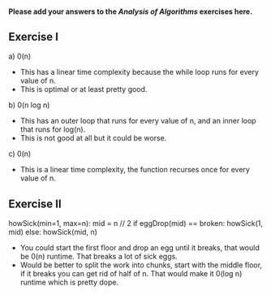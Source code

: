 #### Please add your answers to the ***Analysis of  Algorithms*** exercises here.

## Exercise I

a) 0(n)
  * This has a linear time complexity because the while loop runs for every value of n. 
  * This is optimal or at least pretty good.

b) 0(n log n)
* This has an outer loop that runs for every value of n, and an inner loop that runs for log(n).
* This is not good at all but it could be worse. 

c) 0(n)
* This is a linear time complexity, the function recurses once for every value of n.

## Exercise II

howSick(min=1, max=n):
	mid = n // 2
	if eggDrop(mid) == broken:
		howSick(1, mid)
	else:
		howSick(mid, n)

  *  You could start the first floor and drop an egg until it breaks, that would be 0(n) runtime. That breaks a lot of sick eggs. 
  *  Would be better to split the work into chunks, start with the middle floor, if it breaks you can get rid of half of n. That would make it 0(log n) runtime which is pretty dope.


